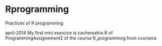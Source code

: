Rprogramming
============

Practices of R programming

april-2014 My first mini exercice is cachematrix.R  of ProgrammingAssignement2 of the course R_programming from coursera.

